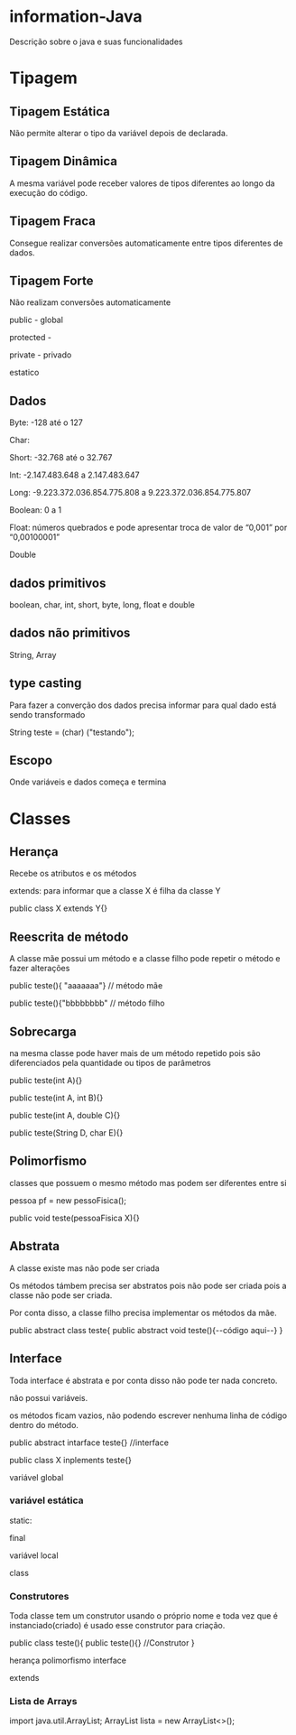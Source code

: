 # information-Java
Descrição sobre o java e suas funcionalidades

<h1>Tipagem</h1>
<h2>Tipagem Estática</h2>
<p>Não permite alterar o tipo da variável depois de declarada.</p>
<h2>Tipagem Dinâmica</h2>
<p>A mesma variável pode receber valores de tipos diferentes ao longo da execução do código.</p>

<h2>Tipagem Fraca</h2>
<p>Consegue realizar conversões automaticamente entre tipos diferentes de dados.</p>

<h2>Tipagem Forte</h2>
<p>Não realizam conversões automaticamente</p>

<p>public - global</p>
<p>protected -</p>
<p>private - privado</p>
<p>estatico</p>

<h2>Dados</h2>
<p>Byte: -128 até o 127</p>
<p>Char: </p>
<p>Short: -32.768 até o 32.767</p>
<p>Int: -2.147.483.648 a 2.147.483.647</p>
<p>Long: -9.223.372.036.854.775.808 a 9.223.372.036.854.775.807</p>
<p>Boolean: 0 a 1</p>
<p>Float: números quebrados e pode apresentar troca de valor de “0,001” por “0,00100001”</p>
<p>Double</p>


<h2>dados primitivos</h2>
<p>boolean, char, int, short, byte, long, float e double</p>

<h2>dados não primitivos</h2>
<p>String, Array</p>

<h2>type casting</h2>
<p>Para fazer a converção dos dados precisa informar para qual dado está sendo transformado</p>
<p>String teste = (char) ("testando");</p>

<h2>Escopo</h2>
<p>Onde variáveis e dados começa e termina</p>

<h1>Classes</h1>

<h2>Herança</h2>
<p>Recebe os atributos e os métodos</p>
<p>extends: para informar que a classe X é filha da classe Y</p>
<p>public class X extends Y{}</p>

<h2>Reescrita de método</h2>
<p>A classe mãe possui um método e a classe filho pode repetir o método e fazer alterações</p>
<p>public teste(){ "aaaaaaa"} // método mãe</p>
<p>public teste(){"bbbbbbbb" // método filho</p>

<h2>Sobrecarga</h2>
<p>na mesma classe pode haver mais de um método repetido pois são diferenciados pela quantidade ou tipos de parâmetros</p>
<p>public teste(int A){}</p>
<p>public teste(int A, int B){}</p>
<p>public teste(int A, double C){}</p>
<p>public teste(String D, char E){}</p>

<h2>Polimorfismo</h2>
<p>classes que possuem o mesmo método mas podem ser diferentes entre si</p>
<p>pessoa pf = new pessoFisica();</p>
<p>public void teste(pessoaFisica X){}</p>

<h2>Abstrata</h2>
<p>A classe existe mas não pode ser criada</p>
<p>Os métodos támbem precisa ser abstratos pois não pode ser criada pois a classe não pode ser criada.</p>
<p>Por conta disso, a classe filho precisa implementar os métodos da mãe.</p>
<p>public abstract class teste{
  public abstract void teste(){--código aqui--}
}</p>


<h2>Interface</h2>
<p>Toda interface é abstrata e por conta disso não pode ter nada concreto.</p>
<p>não possui variáveis.</p>
<p>os métodos ficam vazios, não podendo escrever nenhuma linha de código dentro do método.</p>
<p>public abstract intarface teste{} //interface</p>
<p>public class X inplements teste{}</p>


variável global
<h3>variável estática</h3>
<p>static: </p>
<p>final</p>
variável local



class
<h3>Construtores</h3>
<p>Toda classe tem um construtor usando o próprio nome e toda vez que é instanciado(criado) é usado esse construtor para criação.</p>
<p>public class teste(){
  public teste(){} //Construtor
}</p>

herança
polimorfismo
interface

extends

<h3>Lista de Arrays</h3>
import java.util.ArrayList;
ArrayList<String> lista = new ArrayList<>();
